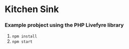 # Kitchen Sink
### Example probject using the PHP Livefyre library


1. ```npm install```
1. ```npm start```